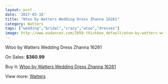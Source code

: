 ```yaml
---
layout: post
date: '2017-03-18'
title: "Wtoo by Watters Wedding Dress Zhanna 16261"
category: Watters
tags: ["wedding","bridal","crazy","wtoo","dresses"]
image: http://www.eudances.com/2858-thickbox_default/wtoo-by-watters-wedding-dress-zhanna-16261.jpg
---
```

Wtoo by Watters Wedding Dress Zhanna 16261

On Sales: **$360.99**
<a href="https://www.eudances.com/en/watters/981-wtoo-by-watters-wedding-dress-zhanna-16261.html"><amp-img layout="responsive" width="600" height="600" src="//www.eudances.com/2858-thickbox_default/wtoo-by-watters-wedding-dress-zhanna-16261.jpg" alt="Wtoo by Watters Wedding Dress Zhanna 16261 0" /></a>

Buy it: [Wtoo by Watters Wedding Dress Zhanna 16261](https://www.eudances.com/en/watters/981-wtoo-by-watters-wedding-dress-zhanna-16261.html "Wtoo by Watters Wedding Dress Zhanna 16261")

View more: [Watters](https://www.eudances.com/en/12-watters "Watters")